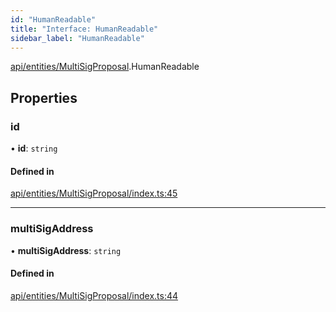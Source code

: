 ```yaml
---
id: "HumanReadable"
title: "Interface: HumanReadable"
sidebar_label: "HumanReadable"
---
```


[api/entities/MultiSigProposal](../../../../../modules/API/Entities/MultiSigProposal/MultiSigProposal.md).HumanReadable

## Properties

### id

• **id**: `string`

#### Defined in

[api/entities/MultiSigProposal/index.ts:45](https://github.com/PolymeshAssociation/polymesh-sdk/blob/720afb69c/src/api/entities/MultiSigProposal/index.ts#L45)

___

### multiSigAddress

• **multiSigAddress**: `string`

#### Defined in

[api/entities/MultiSigProposal/index.ts:44](https://github.com/PolymeshAssociation/polymesh-sdk/blob/720afb69c/src/api/entities/MultiSigProposal/index.ts#L44)
